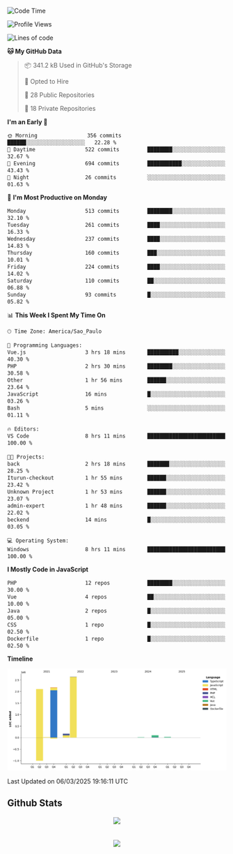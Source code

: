  
<!--START_SECTION:waka-->
![Code Time](http://img.shields.io/badge/Code%20Time-1%2C828%20hrs%2059%20mins-blue)

![Profile Views](http://img.shields.io/badge/Profile%20Views-4-blue)

![Lines of code](https://img.shields.io/badge/From%20Hello%20World%20I%27ve%20Written-7.2%20million%20lines%20of%20code-blue)

**🐱 My GitHub Data** 

> 📦 341.2 kB Used in GitHub's Storage 
 > 
> 💼 Opted to Hire
 > 
> 📜 28 Public Repositories 
 > 
> 🔑 18 Private Repositories 
 > 
**I'm an Early 🐤** 

```text
🌞 Morning                356 commits         ██████░░░░░░░░░░░░░░░░░░░   22.28 % 
🌆 Daytime                522 commits         ████████░░░░░░░░░░░░░░░░░   32.67 % 
🌃 Evening                694 commits         ███████████░░░░░░░░░░░░░░   43.43 % 
🌙 Night                  26 commits          ░░░░░░░░░░░░░░░░░░░░░░░░░   01.63 % 
```
📅 **I'm Most Productive on Monday** 

```text
Monday                   513 commits         ████████░░░░░░░░░░░░░░░░░   32.10 % 
Tuesday                  261 commits         ████░░░░░░░░░░░░░░░░░░░░░   16.33 % 
Wednesday                237 commits         ████░░░░░░░░░░░░░░░░░░░░░   14.83 % 
Thursday                 160 commits         ███░░░░░░░░░░░░░░░░░░░░░░   10.01 % 
Friday                   224 commits         ████░░░░░░░░░░░░░░░░░░░░░   14.02 % 
Saturday                 110 commits         ██░░░░░░░░░░░░░░░░░░░░░░░   06.88 % 
Sunday                   93 commits          █░░░░░░░░░░░░░░░░░░░░░░░░   05.82 % 
```


📊 **This Week I Spent My Time On** 

```text
🕑︎ Time Zone: America/Sao_Paulo

💬 Programming Languages: 
Vue.js                   3 hrs 18 mins       ██████████░░░░░░░░░░░░░░░   40.30 % 
PHP                      2 hrs 30 mins       ████████░░░░░░░░░░░░░░░░░   30.58 % 
Other                    1 hr 56 mins        ██████░░░░░░░░░░░░░░░░░░░   23.64 % 
JavaScript               16 mins             █░░░░░░░░░░░░░░░░░░░░░░░░   03.26 % 
Bash                     5 mins              ░░░░░░░░░░░░░░░░░░░░░░░░░   01.11 % 

🔥 Editors: 
VS Code                  8 hrs 11 mins       █████████████████████████   100.00 % 

🐱‍💻 Projects: 
back                     2 hrs 18 mins       ███████░░░░░░░░░░░░░░░░░░   28.25 % 
Iturun-checkout          1 hr 55 mins        ██████░░░░░░░░░░░░░░░░░░░   23.42 % 
Unknown Project          1 hr 53 mins        ██████░░░░░░░░░░░░░░░░░░░   23.07 % 
admin-expert             1 hr 48 mins        ██████░░░░░░░░░░░░░░░░░░░   22.02 % 
beckend                  14 mins             █░░░░░░░░░░░░░░░░░░░░░░░░   03.05 % 

💻 Operating System: 
Windows                  8 hrs 11 mins       █████████████████████████   100.00 % 
```

**I Mostly Code in JavaScript** 

```text
PHP                      12 repos            ████████░░░░░░░░░░░░░░░░░   30.00 % 
Vue                      4 repos             ██░░░░░░░░░░░░░░░░░░░░░░░   10.00 % 
Java                     2 repos             █░░░░░░░░░░░░░░░░░░░░░░░░   05.00 % 
CSS                      1 repo              █░░░░░░░░░░░░░░░░░░░░░░░░   02.50 % 
Dockerfile               1 repo              █░░░░░░░░░░░░░░░░░░░░░░░░   02.50 % 
```



**Timeline**

![Lines of Code chart](https://raw.githubusercontent.com/MaueDev/MaueDev/main/assets/bar_graph.png)


 Last Updated on 06/03/2025 19:16:11 UTC
<!--END_SECTION:waka-->

## Github Stats  
<div align="center"><img src="https://github-readme-stats.vercel.app/api/top-langs/?username=MaueDev&hide_border=true&layout=compact" align="center" /></div>  

<br/>  

<br/>  

<div align="center">
<img src="https://komarev.com/ghpvc/?username=MaueDev&&style=flat-square" align="center" />
</div>  
  
